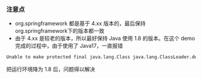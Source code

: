 ### 注意点

- org.springframework 都是基于 4.xx 版本的，最后保持org.springframework下的版本都一致
- 由于 4.xx 是较老的版本，所以最好保持 Java 使用 1.8 的版本。在这个 demo 完成的过程中，由于使用了 Java17，一直报错

```cmd
Unable to make protected final java.lang.Class java.lang.ClassLoader.defineClass
```

把运行环境降为 1.8 后，问题得以解决
